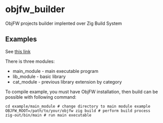 # objfw_builder
ObjFW projects builder implented over Zig Build System

## Examples
See [this link](example)

There is three modules:
* main_module - main executable program
* lib_module - basic library
* cat_module - previous library extension by category

To compile example, you must have ObjFW installation, then build can be possible with following command:
```
cd example/main_module # change directory to main module example
OBJFW_ROOT=/path/to/your/objfw zig build # perform build process
zig-out/bin/main # run main executable
```
